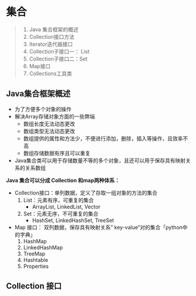 # 集合

>   1.  Java 集合框架的概述
>   2.  Collection接口方法
>   3.  Iterator迭代器接口
>   4.  Collection子接口一： List
>   5.  Collection子接口二：Set
>   6.  Map接口
>   7.  Collections工具类



## Java集合框架概述



*   为了方便多个对象的操作
*   解决Array存储对象方面的一些弊端
    *   数组长度无法动态更改
    *   数组类型无法动态更改
    *   数组提供的属性和方法少，不便进行添加，删除，插入等操作，且效率不高
    *   数组存储数据有序且可以重复 
*   Java集合类可以用于存储数量不等的多个对象，且还可以用于保存具有映射关系的关系数组

**Java 集合可以分成 Collection 和map两种体系：**

*   Collection接口：单列数据，定义了存取一组对象的方法的集合
    1.  List：元素有序，可重复的集合
        *   ArrayList, LinkedList, Vector
    2.  Set：元素无序，不可重复的集合
        *   HashSet, LinkedHashSet, TreeSet
*   Map 接口： 双列数据，保存具有映射关系” key-value“对的集合「python中的字典」
    1.  HashMap
    2.  LinkedHashMap
    3.  TreeMap
    4.  Hashtable
    5.  Properties



## Collection 接口

